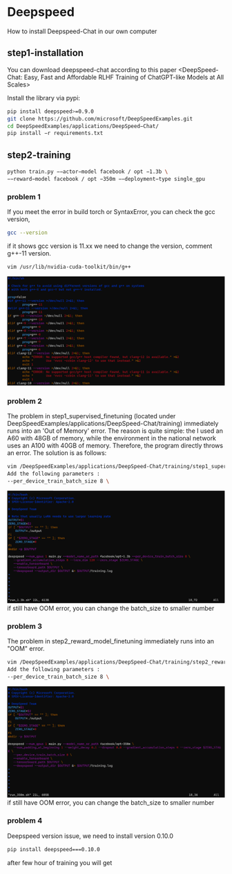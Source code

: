 # Deepspeed
How to install Deepspeed-Chat in our own computer
## step1-installation
You can download deepspeed-chat according to this paper <DeepSpeed-Chat: Easy, Fast and Affordable RLHF
Training of ChatGPT-like Models at All Scales>

Install the library via pypi:
```bash
pip install deepspeed>=0.9.0
git clone https://github.com/microsoft/DeepSpeedExamples.git
cd DeepSpeedExamples/applications/DeepSpeed−Chat/
pip install −r requirements.txt
```
## step2-training

```bash
python train.py −−actor−model facebook / opt −1.3b \
−−reward−model facebook / opt −350m −−deployment−type single_gpu
```
### problem 1
If you meet the error in build torch or SyntaxError, you can check the gcc version,
```bash
gcc --version
```
if it shows gcc version is 11.xx we need to change the version, comment g++-11 version.
```bash
vim /usr/lib/nvidia-cuda-toolkit/bin/g++
```
![image](image/deepspeed2.png)
### problem 2

The problem in step1_supervised_finetuning (located under DeepSpeedExamples/applications/DeepSpeed-Chat/training) immediately runs into an 'Out of Memory' error. The reason is quite simple: the I used an A60 with 48GB of memory, while the environment in the national network uses an A100 with 40GB of memory. Therefore, the program directly throws an error.
The solution is as follows:
```bash
vim /DeepSpeedExamples/applications/DeepSpeed-Chat/training/step1_supervised_finetuning/training_scripts/opt/single_gpu/run_1.3b.sh
Add the following parameters :
--per_device_train_batch_size 8 \
```
![image](deepspeed1.png)
if still have OOM error, you can change the batch_size to smaller number

### problem 3
The problem in step2_reward_model_finetuning immediately runs into an "OOM" error.
```bash
vim /DeepSpeedExamples/applications/DeepSpeed-Chat/training/step2_reward_model_finetuning/training_scripts/opt/single_gpu/run_1.3b.sh
Add the following parameters :
--per_device_train_batch_size 8 \
```
![image](image/deepspeed3.png)
if still have OOM error, you can change the batch_size to smaller number

### problem 4
Deepspeed version issue, we need to install version 0.10.0
```bash
pip install deepspeed===0.10.0
```
after few hour of training you will get




